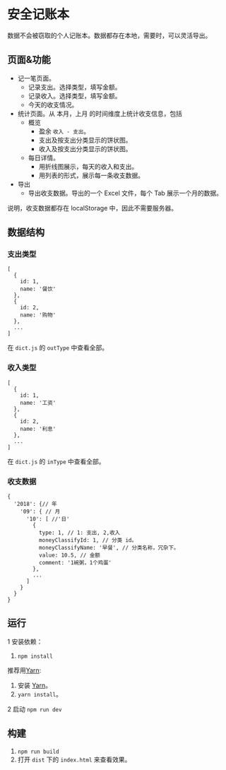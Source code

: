 # 安全记账本
数据不会被窃取的个人记账本。数据都存在本地，需要时，可以灵活导出。

## 页面&功能
* 记一笔页面。
  * 记录支出。选择类型，填写金额。
  * 记录收入。选择类型，填写金额。
  * 今天的收支情况。
* 统计页面。从 本月，上月 的时间维度上统计收支信息，包括
  * 概览
    * 盈余 `收入 - 支出`。
    * 支出及按支出分类显示的饼状图。
    * 收入及按支出分类显示的饼状图。
  * 每日详情。
    * 用折线图展示，每天的收入和支出。
    * 用列表的形式，展示每一条收支数据。
* 导出
  * 导出收支数据。导出的一个 Excel 文件，每个 Tab 展示一个月的数据。

说明，收支数据都存在 localStorage 中，因此不需要服务器。

## 数据结构
### 支出类型

```
[
  {
    id: 1,
    name: '餐饮'
  },
  {
    id: 2,
    name: '购物'
  },
  ...
]
```

在 `dict.js` 的 `outType` 中查看全部。

### 收入类型

```
[
  {
    id: 1,
    name: '工资'
  },
  {
    id: 2,
    name: '利息'
  },
  ...
]
```

在 `dict.js` 的 `inType` 中查看全部。


### 收支数据
```
{
  '2018': {// 年
    '09': { // 月
      '10': [ //'日'
        {
          type: 1, // 1: 支出, 2,收入
          moneyClassifyId: 1, // 分类 id。
          moneyClassifyName: '早餐', // 分类名称，冗杂下。
          value: 10.5, // 金额
          comment: '1碗粥，1个鸡蛋'
        },
        ...
      ]
    }
  }
}
```

## 运行
1 安装依赖：  

1. `npm install`

推荐用[Yarn](https://yarnpkg.com/en/docs/install):
1. 安装 [Yarn](https://yarnpkg.com/en/docs/install)。
1. `yarn install`。

2 启动 `npm run dev`

## 构建
1. `npm run build`
1. 打开 `dist` 下的 `index.html` 来查看效果。
